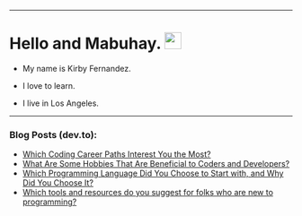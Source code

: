 
<img src="https://komarev.com/ghpvc/?username=kirbygit&style=flat-square&color=blue" alt=""/>

---
<h1>
  Hello and Mabuhay.
  <img src="https://media.giphy.com/media/hvRJCLFzcasrR4ia7z/giphy.gif" width="30px"/>
</h1>

- My name is Kirby Fernandez.

- I love to learn.

- I live in Los Angeles.

---

### Blog Posts (dev.to):
<!-- BLOG-POST-LIST:START -->
- [Which Coding Career Paths Interest You the Most?](https://dev.to/codenewbieteam/which-coding-career-paths-interest-you-the-most-3bkd)
- [What Are Some Hobbies That Are Beneficial to Coders and Developers?](https://dev.to/codenewbieteam/what-are-some-hobbies-that-are-beneficial-to-coders-and-developers-15n5)
- [Which Programming Language Did You Choose to Start with, and Why Did You Choose It?](https://dev.to/codenewbieteam/which-programming-language-did-you-start-with-and-why-did-you-choose-it-5c28)
- [Which tools and resources do you suggest for folks who are new to programming?](https://dev.to/codenewbieteam/which-tools-and-resources-do-you-suggest-for-folks-who-are-new-to-programming-4pd3)
<!-- BLOG-POST-LIST:END -->

